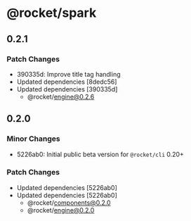 # @rocket/spark

## 0.2.1

### Patch Changes

- 390335d: Improve title tag handling
- Updated dependencies [8dedc56]
- Updated dependencies [390335d]
  - @rocket/engine@0.2.6

## 0.2.0

### Minor Changes

- 5226ab0: Initial public beta version for `@rocket/cli` 0.20+

### Patch Changes

- Updated dependencies [5226ab0]
- Updated dependencies [5226ab0]
  - @rocket/components@0.2.0
  - @rocket/engine@0.2.0
